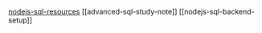 
[nodejs-sql-resources](file:///E:%5CAcademics%5CSEM%203%5CCS3043-Database%20Systems%5CNew%20Lecture%20notes%5CClaude_notes%5CL08%20-%20Advanced%20SQL%5Cnodejs-sql-resources.md)
[[advanced-sql-study-note]]
[[nodejs-sql-backend-setup]]